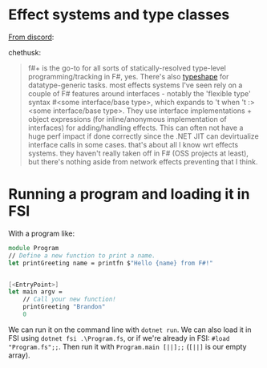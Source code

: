 # Effect systems and type classes

[From discord](https://discord.com/channels/196693847965696000/196693847965696000/929787262231793675):

chethusk:
> f#+ is the go-to for all sorts of statically-resolved type-level programming/tracking in F#, yes. There's also [typeshape](https://github.com/eiriktsarpalis/TypeShape) for datatype-generic tasks. most effects systems I've seen rely on a couple of F# features around interfaces - notably the 'flexible type' syntax #<some interface/base type>, which expands to 't when 't :> <some interface/base type>. They use interface implementations + object expressions (for inline/anonymous implementation of interfaces) for adding/handling effects. This can often not have a huge perf impact if done correctly since the .NET JIT can devirtualize interface calls in some cases.
> that's about all I know wrt effects systems.  they haven't really taken off in F# (OSS projects at least), but there's nothing aside from network effects preventing that I think.


# Running a program and loading it in FSI

With a program like:

```fsharp
module Program
// Define a new function to print a name.
let printGreeting name = printfn $"Hello {name} from F#!"


[<EntryPoint>]
let main argv =
    // Call your new function!
    printGreeting "Brandon"
    0
```

We can run it on the command line with `dotnet run`. We can also load it in FSI using `dotnet fsi .\Program.fs`,
or if we're already in FSI: `#load "Program.fs";;`. Then run it with `Program.main [||];;` (`[||]` is our empty
array).

